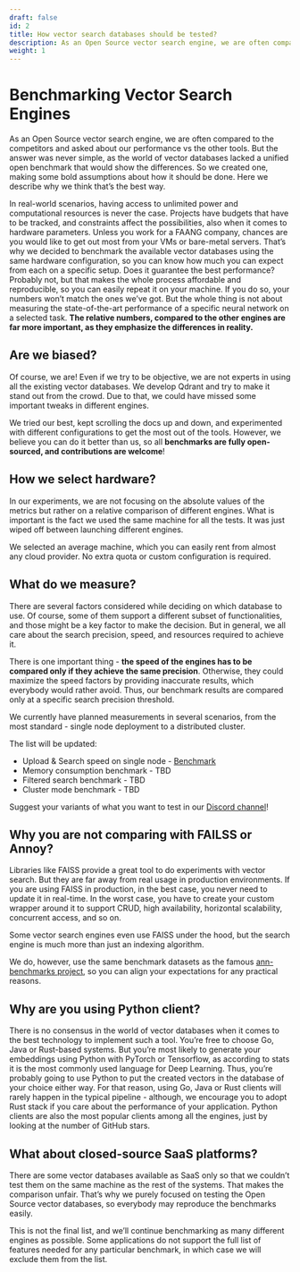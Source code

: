 ```yaml
---
draft: false
id: 2
title: How vector search databases should be tested?
description: As an Open Source vector search engine, we are often compared to the competitors and asked about our performance vs the other tools. But the answer was never simple, as the world of vector databases lacked a unified open benchmark that would show the differences. So we created one, making some bold assumptions about how it should be done. Here we describe why we think that’s the best way.
weight: 1
---
```


# Benchmarking Vector Search Engines

As an Open Source vector search engine, we are often compared to the competitors and asked about our performance vs the other tools.
But the answer was never simple, as the world of vector databases lacked a unified open benchmark that would show the differences.
So we created one, making some bold assumptions about how it should be done.
Here we describe why we think that’s the best way.


In real-world scenarios, having access to unlimited power and computational resources is never the case. Projects have budgets that have to be tracked, and constraints affect the possibilities, also when it comes to hardware parameters.
Unless you work for a FAANG company, chances are you would like to get out most from your VMs or bare-metal servers.
That’s why we decided to benchmark the available vector databases using the same hardware configuration, so you can know how much you can expect from each on a specific setup.
Does it guarantee the best performance? Probably not, but that makes the whole process affordable and reproducible, so you can easily repeat it on your machine.
If you do so, your numbers won’t match the ones we’ve got.
But the whole thing is not about measuring the state-of-the-art performance of a specific neural network on a selected task.
**The relative numbers, compared to the other engines are far more important, as they emphasize the differences in reality.**


## Are we biased?

Of course, we are! Even if we try to be objective, we are not experts in using all the existing vector databases.
We develop Qdrant and try to make it stand out from the crowd.
Due to that, we could have missed some important tweaks in different engines.

We tried our best, kept scrolling the docs up and down, and experimented with different configurations to get the most out of the tools. However, we believe you can do it better than us, so all **benchmarks are fully open-sourced, and contributions are welcome**!


## How we select hardware?

In our experiments, we are not focusing on the absolute values of the metrics but rather on a relative comparison of different engines.
What is important is the fact we used the same machine for all the tests.
It was just wiped off between launching different engines. 

We selected an average machine, which you can easily rent from almost any cloud provider. No extra quota or custom configuration is required.


## What do we measure?

There are several factors considered while deciding on which database to use.
Of course, some of them support a different subset of functionalities, and those might be a key factor to make the decision.
But in general, we all care about the search precision, speed, and resources required to achieve it.

There is one important thing - **the speed of the engines has to be compared only if they achieve the same precision**. Otherwise, they could maximize the speed factors by providing inaccurate results, which everybody would rather avoid. Thus, our benchmark results are compared only at a specific search precision threshold.

We currently have planned measurements in several scenarios, from the most standard - single node deployment to a distributed cluster.

The list will be updated:

* Upload & Search speed on single node - [Benchmark](/benchmarks/single-node-speed-benchmark/)
* Memory consumption benchmark - TBD
* Filtered search benchmark - TBD
* Cluster mode benchmark - TBD

Suggest your variants of what you want to test in our [Discord channel](https://qdrant.to/discord)!


## Why you are not comparing with FAILSS or Annoy?

Libraries like FAISS provide a great tool to do experiments with vector search. But they are far away from real usage in production environments.
If you are using FAISS in production, in the best case, you never need to update it in real-time. In the worst case, you have to create your custom wrapper around it to support CRUD, high availability, horizontal scalability, concurrent access, and so on.

Some vector search engines even use FAISS under the hood, but the search engine is much more than just an indexing algorithm.

We do, however, use the same benchmark datasets as the famous [ann-benchmarks project](https://github.com/erikbern/ann-benchmarks), so you can align your expectations for any practical reasons. 


## Why are you using Python client?

There is no consensus in the world of vector databases when it comes to the best technology to implement such a tool.
You’re free to choose Go, Java or Rust-based systems. 
But you’re most likely to generate your embeddings using Python with PyTorch or Tensorflow, as according to stats it is the most commonly used language for Deep Learning.
Thus, you’re probably going to use Python to put the created vectors in the database of your choice either way.
For that reason, using Go, Java or Rust clients will rarely happen in the typical pipeline - although, we encourage you to adopt Rust stack if you care about the performance of your application.
Python clients are also the most popular clients among all the engines, just by looking at the number of GitHub stars.


## What about closed-source SaaS platforms?

There are some vector databases available as SaaS only so that we couldn’t test them on the same machine as the rest of the systems.
That makes the comparison unfair. That’s why we purely focused on testing the Open Source vector databases, so everybody may reproduce the benchmarks easily.

This is not the final list, and we’ll continue benchmarking as many different engines as possible.
Some applications do not support the full list of features needed for any particular benchmark, in which case we will exclude them from the list.


